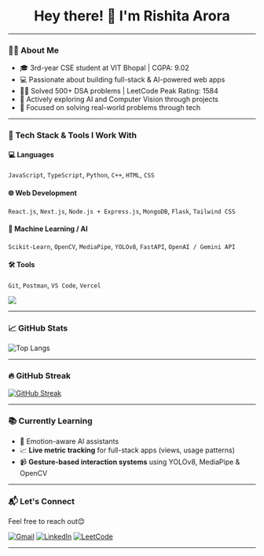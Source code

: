<h1 align="center">Hey there! 👋 I'm Rishita Arora</h1>

---

### 🧑‍💻 About Me

- 🎓 3rd-year CSE student at VIT Bhopal | CGPA: 9.02
- 💻 Passionate about building full-stack & AI-powered web apps
- 👩‍💻 Solved 500+ DSA problems | LeetCode Peak Rating: 1584
- 🤖 Actively exploring AI and Computer Vision through projects
- 🚀 Focused on solving real-world problems through tech

---

### 🔧 Tech Stack & Tools I Work With

#### 💻 **Languages**
`JavaScript`, `TypeScript`, `Python`, `C++`, `HTML`, `CSS`

#### 🌐 **Web Development**
`React.js`, `Next.js`, `Node.js + Express.js`, `MongoDB`, `Flask`, `Tailwind CSS`

#### 🤖 **Machine Learning / AI**
`Scikit-Learn`, `OpenCV`, `MediaPipe`, `YOLOv8`, `FastAPI`, `OpenAI / Gemini API`

#### 🛠️ **Tools**
`Git`, `Postman`, `VS Code`, `Vercel`

<p align="left">
  <img src="https://skillicons.dev/icons?i=js,ts,python,cpp,html,css,react,nextjs,nodejs,express,mongodb,flask,tailwind,git,postman,vscode,vercel" />
</p>

---

### 📈 GitHub Stats

![Top Langs](https://github-readme-stats.vercel.app/api/top-langs/?username=arorarish245&layout=compact&theme=radical)

---

### 🔥 GitHub Streak

[![GitHub Streak](https://streak-stats.demolab.com?user=arorarish245&theme=radical&hide_border=true)](https://git.io/streak-stats)

---

### 📚 Currently Learning

- 🤖 Emotion-aware AI assistants  
- 📈 **Live metric tracking** for full-stack apps (views, usage patterns)  
- 📹 **Gesture-based interaction systems** using YOLOv8, MediaPipe & OpenCV

---

### 📬 Let's Connect

Feel free to reach out😊

[![Gmail](https://img.shields.io/badge/Gmail-D14836?style=for-the-badge&logo=gmail&logoColor=white)](mailto:rishitaarora245@gmail.com)
[![LinkedIn](https://img.shields.io/badge/LinkedIn-blue?style=for-the-badge&logo=linkedin&logoColor=white)](https://www.linkedin.com/in/rishita-arora-282882250/)
[![LeetCode](https://img.shields.io/badge/LeetCode-FFA116?style=for-the-badge&logo=leetcode&logoColor=white)](https://leetcode.com/u/rishita__245/)

---






<!--
**arorarish245/arorarish245** is a ✨ _special_ ✨ repository because its `README.md` (this file) appears on your GitHub profile.

Here are some ideas to get you started:

- 🔭 I’m currently working on ...
- 🌱 I’m currently learning ...
- 👯 I’m looking to collaborate on ...
- 🤔 I’m looking for help with ...
- 💬 Ask me about ...
- 📫 How to reach me: ...
- 😄 Pronouns: ...
- ⚡ Fun fact: ...
-->
